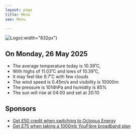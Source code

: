 ```yaml
---
layout: page
title: Menu
seo: Menu

---
```


![Logo](/images/logo.jpg){:width="832px"}

<!-- weather_marker starts -->
## On Monday, 26 May 2025

- The average temperature today is 10.39˚C,
- With highs of 11.03˚C and lows of 10.39˚C,
- It may feel like 9.7˚C with few clouds
- The wind speed is 0.45m/s and visibility is 10000m
- The pressure is 1014hPa and humidity is 85%
- The sun will rise at 04:00 and set at 20:10

<!-- weather_marker ends -->

## Sponsors

- [Get £50 credit when switching to Octopus Energy](https://bit.ly/3oD1nnS)
- [Get £75 when taking a 1000mb YouFibre broadband plan](https://aklam.io/91zWhU?)
